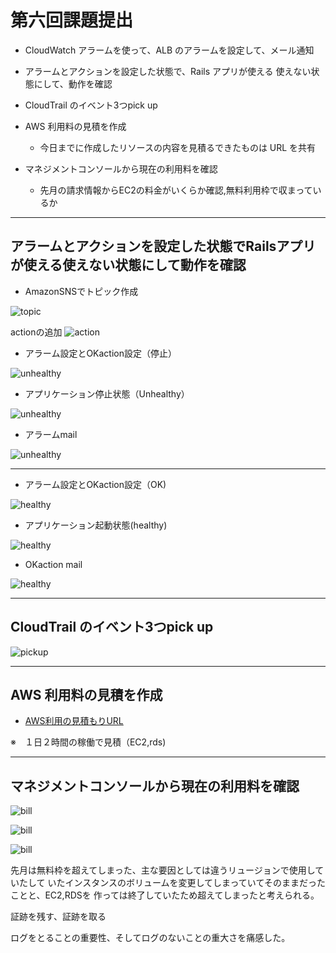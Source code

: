 # 第六回課題提出




* CloudWatch アラームを使って、ALB のアラームを設定して、メール通知

* アラームとアクションを設定した状態で、Rails アプリが使える
使えない状態にして、動作を確認


*  CloudTrail のイベント3つpick up




* AWS 利用料の見積を作成
  - 今日までに作成したリソースの内容を見積るできたものは URL を共有
   

* マネジメントコンソールから現在の利用料を確認
  * 先月の請求情報からEC2の料金がいくらか確認,無料利用枠で収まっているか
  




* * *

## アラームとアクションを設定した状態でRailsアプリが使える使えない状態にして動作を確認
* AmazonSNSでトピック作成

![topic](img/snstpic.png)

actionの追加
![action](img/action.png)


* アラーム設定とOKaction設定（停止）

![unhealthy](img/un.png)

* アプリケーション停止状態（Unhealthy）

![unhealthy](img/ターゲットunheal.png)

* アラームmail

![unhealthy](img/alarmcountmail.png)

* * * *

* アラーム設定とOKaction設定（OK)

![healthy](img/ok.png)

* アプリケーション起動状態(healthy)

![healthy](img/ターゲットheal.png)

* OKaction mail

![healthy](img/alarmcountOKmail.png)


* * * *


## CloudTrail のイベント3つpick up
![pickup](img/ibennto.png)


* * * *


## AWS 利用料の見積を作成

* [AWS利用の見積もりURL](https://calculator.aws/#/estimate?id=cf24c750eaf66109498a42a4c68d80c8ae948b2c)

 ※　１日２時間の稼働で見積（EC2,rds)

* * *

## マネジメントコンソールから現在の利用料を確認

![bill](img/1gatu2gatu.png)

![bill](img/1gatubilli.png)

![bill](img/1gatu.png)

先月は無料枠を超えてしまった、主な要因としては違うリュージョンで使用していたして
いたインスタンスのボリュームを変更してしまっていてそのままだったことと、EC2,RDSを
作っては終了していたため超えてしまったと考えられる。


証跡を残す、証跡を取る

ログをとることの重要性、そしてログのないことの重大さを痛感した。



